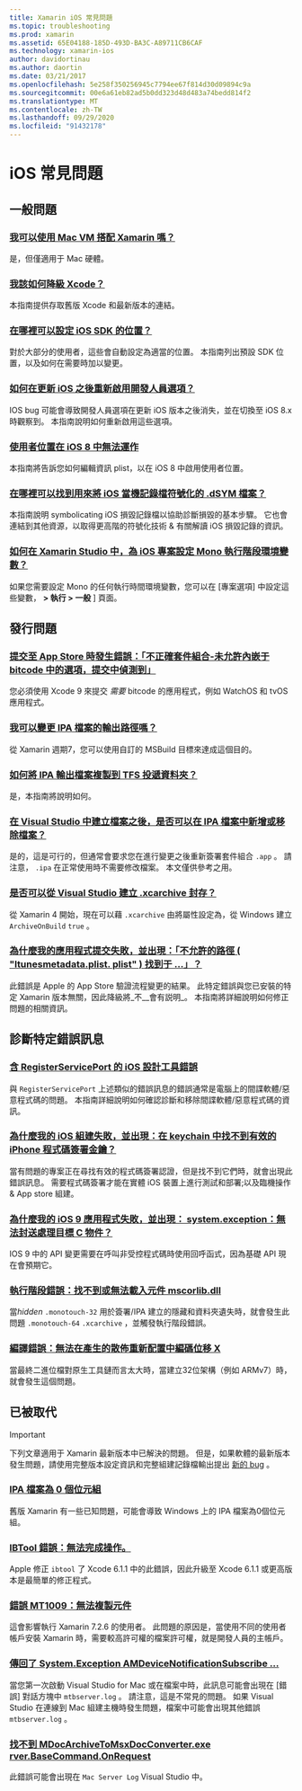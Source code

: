 ```yaml
---
title: Xamarin iOS 常見問題
ms.topic: troubleshooting
ms.prod: xamarin
ms.assetid: 65E04188-185D-493D-BA3C-A89711CB6CAF
ms.technology: xamarin-ios
author: davidortinau
ms.author: daortin
ms.date: 03/21/2017
ms.openlocfilehash: 5e258f350256945c7794ee67f814d30d09894c9a
ms.sourcegitcommit: 00e6a61eb82ad5b0dd323d48d483a74bedd814f2
ms.translationtype: MT
ms.contentlocale: zh-TW
ms.lasthandoff: 09/29/2020
ms.locfileid: "91432178"
---
```

# <a name="ios-frequently-asked-questions"></a>iOS 常見問題

## <a name="general-questions"></a>一般問題

### <a name="can-i-use-a-mac-vm-with-xamarin"></a>[我可以使用 Mac VM 搭配 Xamarin 嗎？](mac-vm.md)
是，但僅適用于 Mac 硬體。

### <a name="how-can-i-downgrade-xcode"></a>[我該如何降級 Xcode？](./previous-xcode.md)
本指南提供存取舊版 Xcode 和最新版本的連結。

### <a name="where-can-i-set-my-ios-sdk-locations"></a>[在哪裡可以設定 iOS SDK 的位置？](ios-sdk.md)
對於大部分的使用者，這些會自動設定為適當的位置。 本指南列出預設 SDK 位置，以及如何在需要時加以變更。

### <a name="how-can-i-reenable-developer-options-after-updating-ios"></a>[如何在更新 iOS 之後重新啟用開發人員選項？](update-developer-options.md)
IOS bug 可能會導致開發人員選項在更新 iOS 版本之後消失，並在切換至 iOS 8.x 時觀察到。 本指南說明如何重新啟用這些選項。

### <a name="user-location-not-working-in-ios-8"></a>[使用者位置在 iOS 8 中無法運作](ios8-user-location.md)
本指南將告訴您如何編輯資訊 plist，以在 iOS 8 中啟用使用者位置。

### <a name="where-can-i-find-the-dsym-file-to-symbolicate-ios-crash-logs"></a>[在哪裡可以找到用來將 iOS 當機記錄檔符號化的 .dSYM 檔案？](symbolicate-ios-crash.md)
本指南說明 symbolicating iOS 損毀記錄檔以協助診斷損毀的基本步驟。 它也會連結到其他資源，以取得更高階的符號化技術 & 有關解讀 iOS 損毀記錄的資訊。

### <a name="how-do-i-set-mono-runtime-environment-variables-for-ios-projects-in-xamarin-studio"></a>[如何在 Xamarin Studio 中，為 iOS 專案設定 Mono 執行階段環境變數？](xs-mono-runtime.md)
如果您需要設定 Mono 的任何執行時間環境變數，您可以在 [專案選項] 中設定這些變數， **> 執行 > 一般** ] 頁面。

## <a name="publishing-questions"></a>發行問題

### <a name="error-when-submitting-to-app-store-invalid-bundle---options-not-allowed-to-be-embedded-in-bitcode-are-detected-in-the-submission"></a>[提交至 App Store 時發生錯誤：「不正確套件組合-未允許內嵌于 bitcode 中的選項，提交中偵測到」](invalid-bundle-bitcode.md)

您必須使用 Xcode 9 來提交 _需要_ bitcode 的應用程式，例如 WatchOS 和 tvOS 應用程式。

### <a name="can-i-change-the-output-path-of-the-ipa-file"></a>[我可以變更 IPA 檔案的輸出路徑嗎？](ipa-output-path.md)
從 Xamarin 週期7，您可以使用自訂的 MSBuild 目標來達成這個目的。

### <a name="how-can-i-copy-ipa-output-files-to-the-tfs-drop-folder"></a>[如何將 IPA 輸出檔案複製到 TFS 投遞資料夾？](ipa-tfs.md)
是，本指南將說明如何。

### <a name="can-i-add-files-to-or-remove-files-from-an-ipa-file-after-building-it-in-visual-studio"></a>[在 Visual Studio 中建立檔案之後，是否可以在 IPA 檔案中新增或移除檔案？](modify-ipa.md)
是的，這是可行的，但通常會要求您在進行變更之後重新簽署套件組合 `.app` 。 請注意， `.ipa` 在正常使用時不需要修改檔案。 本文僅供參考之用。

### <a name="is-it-possible-to-create-a-xcarchive-archive-from-visual-studio"></a>[是否可以從 Visual Studio 建立 .xcarchive 封存？](create-xcarchive.md)
從 Xamarin 4 開始，現在可以藉 `.xcarchive` 由將屬性設定為，從 Windows 建立 `ArchiveOnBuild` `true` 。

### <a name="why-does-my-app-submission-fail-with-disallowed-paths--itunesmetadataplist--found-at--"></a>[為什麼我的應用程式提交失敗，並出現：「不允許的路徑 ( "Itunesmetadata.plist. plist" ) 找到于 ...」？](itunesmetadata-disallowed-paths.md)
此錯誤是 Apple 的 App Store 驗證流程變更的結果。 此特定錯誤與您已安裝的特定 Xamarin 版本無關，因此降級將_不__會有説明_。 本指南將詳細說明如何修正問題的相關資訊。

## <a name="diagnosing-specific-error-messages"></a>診斷特定錯誤訊息

### <a name="ios-designer-error-with-registerserviceport"></a>[含 RegisterServicePort 的 iOS 設計工具錯誤](error-registerserviceport.md)
與 `RegisterServicePort` 上述類似的錯誤訊息的錯誤通常是電腦上的間諜軟體/惡意程式碼的問題。 本指南詳細說明如何確認診斷和移除間諜軟體/惡意程式碼的資訊。

### <a name="why-does-my-ios-build-fail-with-no-valid-iphone-code-signing-keys-found-in-keychain"></a>[為什麼我的 iOS 組建失敗，並出現：在 keychain 中找不到有效的 iPhone 程式碼簽署金鑰？](no-codesigning-keys.md)
當有問題的專案正在尋找有效的程式碼簽署認證，但是找不到它們時，就會出現此錯誤訊息。 需要程式碼簽署才能在實體 iOS 裝置上進行測試和部署;以及臨機操作 & App store 組建。

### <a name="why-does-my-ios-9-app-fail-with-systemexception-failed-to-marshal-the-objective-c-object"></a>[為什麼我的 iOS 9 應用程式失敗，並出現： system.exception：無法封送處理目標 C 物件？](exception-marshal-obj-c.md)
IOS 9 中的 API 變更需要在呼叫非受控程式碼時使用回呼函式，因為基礎 API 現在會預期它。

### <a name="runtime-error-the-assembly-mscorlibdll-was-not-found-or-could-not-be-loaded"></a>[執行階段錯誤：找不到或無法載入元件 mscorlib.dll](error-mscorlib-not-found.md)
當*hidden* `.monotouch-32` 用於簽署/IPA 建立的隱藏和資料夾遺失時，就會發生此問題 `.monotouch-64` `.xcarchive` ，並觸發執行階段錯誤。

### <a name="compile-error-can-not-encode-offset-x-in-resulting-scattered-relocation"></a>[編譯錯誤：無法在產生的散佈重新配置中編碼位移 X](error-encode-offset-scattered-relocation.md)
當最終二進位檔對原生工具鏈而言太大時，當建立32位架構（例如 ARMv7）時，就會發生這個問題。

## <a name="deprecated"></a>已被取代

> [!IMPORTANT]
> 下列文章適用于 Xamarin 最新版本中已解決的問題。 但是，如果軟體的最新版本發生問題，請使用完整版本設定資訊和完整組建記錄檔輸出提出 [新的 bug](~/cross-platform/troubleshooting/questions/howto-file-bug.md) 。

### <a name="ipa-file-is-0-bytes"></a>[IPA 檔案為 0 個位元組](ipa-zero-bytes.md)
舊版 Xamarin 有一些已知問題，可能會導致 Windows 上的 IPA 檔案為0個位元組。

### <a name="ibtool-error-the-operation-couldnt-be-completed"></a>[IBTool 錯誤：無法完成操作。](error-ibtool.md)
Apple 修正 `ibtool` 了 Xcode 6.1.1 中的此錯誤，因此升級至 Xcode 6.1.1 或更高版本是最簡單的修正程式。

### <a name="error-mt1009-could-not-copy-the-assembly"></a>[錯誤 MT1009：無法複製元件](error-mt1009.md)
這會影響執行 Xamarin 7.2.6 的使用者。 此問題的原因是，當使用不同的使用者帳戶安裝 Xamarin 時，需要較高許可權的檔案許可權，就是開發人員的主帳戶。

### <a name="systemexception-amdevicenotificationsubscribe-returned-"></a>[傳回了 System.Exception AMDeviceNotificationSubscribe ...](exception-amddevicenotificationsubscribe.md)
當您第一次啟動 Visual Studio for Mac 或在檔案中時，此訊息可能會出現在 [錯誤] 對話方塊中 `mtbserver.log` 。 請注意，這是不常見的問題。 如果 Visual Studio 在連線到 Mac 組建主機時發生問題，檔案中可能會出現其他錯誤 `mtbserver.log` 。

### <a name="mdocarchivetomsxdocconverterexe-not-found-rverbasecommandonrequest"></a>[找不到 MDocArchiveToMsxDocConverter.exe rver.BaseCommand.OnRequest](mdocarchivetomsxdocconverter-not-found.md)
此錯誤可能會出現在 `Mac Server Log` Visual Studio 中。